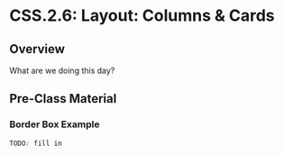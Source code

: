 # CSS.2.6: Layout: Columns & Cards

## Overview

What are we doing this day?

## Pre-Class Material

### Border Box Example

```css
TODO: fill in
```
